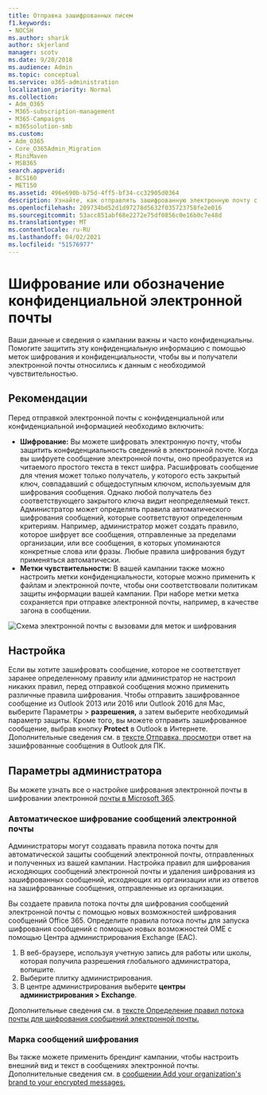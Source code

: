 ```yaml
---
title: Отправка зашифрованных писем
f1.keywords:
- NOCSH
ms.author: sharik
author: skjerland
manager: scotv
ms.date: 9/20/2018
ms.audience: Admin
ms.topic: conceptual
ms.service: o365-administration
localization_priority: Normal
ms.collection:
- Adm_O365
- M365-subscription-management
- M365-Campaigns
- m365solution-smb
ms.custom:
- Adm_O365
- Core_O365Admin_Migration
- MiniMaven
- MSB365
search.appverid:
- BCS160
- MET150
ms.assetid: 496e690b-b75d-4ff5-bf34-cc32905d0364
description: Узнайте, как отправлять зашифрованную электронную почту с помощью Outlook.
ms.openlocfilehash: 209734bd52d1d97278d5632f035723758fe2e016
ms.sourcegitcommit: 53acc851abf68e2272e75df0856c0e16b0c7e48d
ms.translationtype: MT
ms.contentlocale: ru-RU
ms.lasthandoff: 04/02/2021
ms.locfileid: "51576977"
---
```

# <a name="encrypt-or-label-your-sensitive-email"></a>Шифрование или обозначение конфиденциальной электронной почты

Ваши данные и сведения о кампании важны и часто конфиденциальны. Помогите защитить эту конфиденциальную информацию с помощью меток шифрования и конфиденциальности, чтобы вы и получатели электронной почты относились к данным с необходимой чувствительностью.

## <a name="best-practices"></a>Рекомендации

Перед отправкой электронной почты с конфиденциальной или конфиденциальной информацией необходимо включить:

- **Шифрование:** Вы можете шифровать электронную почту, чтобы защитить конфиденциальность сведений в электронной почте. Когда вы шифруете сообщение электронной почты, оно преобразуется из читаемого простого текста в текст шифра. Расшифровать сообщение для чтения может только получатель, у которого есть закрытый ключ, совпадавший с общедоступным ключом, используемым для шифрования сообщения. Однако любой получатель без соответствующего закрытого ключа видит неопределяемый текст. Администратор может определять правила автоматического шифрования сообщений, которые соответствуют определенным критериям. Например, администратор может создать правило, которое шифрует все сообщения, отправленные за пределами организации, или все сообщения, в которых упоминаются конкретные слова или фразы. Любые правила шифрования будут применяться автоматически.
- **Метки чувствительности:** В вашей кампании также можно настроить метки конфиденциальности, которые можно применить к файлам и электронной почте, чтобы они соответствовали политикам защиты информации вашей кампании. При наборе метки метка сохраняется при отправке электронной почты, например, в качестве загона в сообщении.

![Схема электронной почты с вызовами для меток и шифрования](../media/m365-campaign-email-encrypt.png)

## <a name="set-it-up"></a>Настройка

Если вы хотите зашифровать сообщение, которое не соответствует заранее определенному правилу или администратор не настроил никаких правил, перед отправкой сообщения можно применить различные правила шифрования. Чтобы отправить зашифрованное сообщение из Outlook 2013 или 2016 или Outlook 2016 для Mac, выберите Параметры > **разрешения,** а затем выберите необходимый параметр защиты. Кроме того, вы можете отправить зашифрованное сообщение, выбрав кнопку **Protect** в Outlook в Интернете. Дополнительные сведения см. в [тексте Отправка, просмотр](https://support.microsoft.com/en-us/office/send-view-and-reply-to-encrypted-messages-in-outlook-for-pc-eaa43495-9bbb-4fca-922a-df90dee51980)и ответ на зашифрованные сообщения в Outlook для ПК.

## <a name="admin-settings"></a>Параметры администратора

Вы можете узнать все о настройке шифрования электронной почты в шифровании электронной [почты в Microsoft 365](../compliance/email-encryption.md).

### <a name="automatically-encrypt-email-messages"></a>Автоматическое шифрование сообщений электронной почты

Администраторы могут создавать правила потока почты для автоматической защиты сообщений электронной почты, отправленных и полученных из вашей кампании. Настройка правил для шифрования исходяющих сообщений электронной почты и удаления шифрования из зашифрованных сообщений, исходяющих из организации или из ответов на зашифрованные сообщения, отправленные из организации.

Вы создаете правила потока почты для шифрования сообщений электронной почты с помощью новых возможностей шифрования сообщений Office 365. Определите правила потока почты для запуска шифрования сообщений с помощью новых возможностей OME с помощью Центра администрирования Exchange (EAC). 

1. В веб-браузере, используя учетную запись для работы или школы, которая получила разрешения глобального администратора, вопишите.
2. Выберите плитку администрирования.
3. В центре администрирования выберите **центры администрирования > Exchange**.

Дополнительные сведения см. в [тексте Определение правил потока почты для шифрования сообщений электронной почты.](../compliance/define-mail-flow-rules-to-encrypt-email.md)

### <a name="brand-your-encryption-messages"></a>Марка сообщений шифрования

Вы также можете применить брендинг кампании, чтобы настроить внешний вид и текст в сообщениях электронной почты. Дополнительные сведения см. в [сообщении Add your organization's brand to your encrypted messages.](../compliance/email-encryption.md)